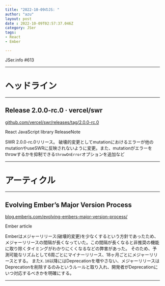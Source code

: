 ```yaml
---
title: "2022-10-09のJS: "
author: "azu"
layout: post
date : 2022-10-09T02:57:37.046Z
category: JSer
tags:
- React
- Ember

---
```


JSer.info #613

----

<h1 class="site-genre">ヘッドライン</h1>

----

## Release 2.0.0-rc.0 · vercel/swr
[github.com/vercel/swr/releases/tag/2.0.0-rc.0](https://github.com/vercel/swr/releases/tag/2.0.0-rc.0 "Release 2.0.0-rc.0 · vercel/swr")
<p class="jser-tags jser-tag-icon"><span class="jser-tag">React</span> <span class="jser-tag">JavaScript</span> <span class="jser-tag">library</span> <span class="jser-tag">ReleaseNote</span></p>

SWR 2.0.0-rc.0リリース。
破壊的変更としてmutationにおけるエラーが他のmutationやuseSWRに反映されないように変更。また、mutationがエラーをthrowするかを抑制できる`throwOnError`オプションを追加など


----
<h1 class="site-genre">アーティクル</h1>

----

## Evolving Ember’s Major Version Process
[blog.emberjs.com/evolving-embers-major-version-process/](https://blog.emberjs.com/evolving-embers-major-version-process/ "Evolving Ember’s Major Version Process")
<p class="jser-tags jser-tag-icon"><span class="jser-tag">Ember</span> <span class="jser-tag">article</span></p>

Emberはメジャーリリース(破壊的変更)を少なくするという方針であったため、メジャーリリースの間隔が長くなっていた。この間隔が長くなると非推奨の機能に取り除くタイミングがわかりにくくなるなどの弊害があった。
そのため、予測可能なリズムとして6周ごとにマイナーリリース、18ヶ月ごとにメジャーリリースとする。
また`X.10`以降にはDeprecationを増やさない、メジャーリリースはDeprecationを削除するのみというルールと取り入れ、開発者がDeprecationにいつ対応するべきかを明確にする。


----

